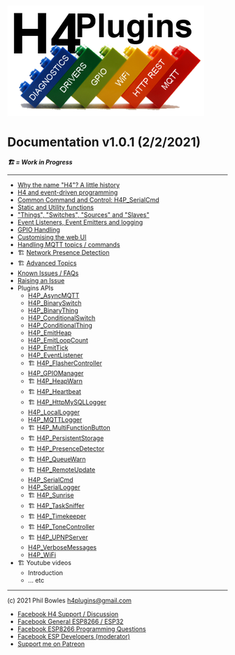 ![H4P Logo](/assets/H4PLogo.png)

# Documentation v1.0.1 (2/2/2021)

***:building_construction: = Work in Progress***

---

* [Why the name "H4"? A little history](h4.md)
* [H4 and event-driven programming](https://github.com/philbowles/H4#why-do-i-need-it)
* [Common Command and Control: H4P_SerialCmd](ccc.md)
* [Static and Utility functions](statics.md)
* ["Things", "Switches", "Sources" and "Slaves"](things.md)
* [Event Listeners, Event Emitters and logging](events.md)
* [GPIO Handling](gpio.md)
* [Customising the web UI](webui.md)
* [Handling MQTT topics / commands](mqcmds.md)
* :building_construction: [Network Presence Detection](docs/h4pd.md)
* :building_construction: [Advanced Topics](docs/advanced.md)
* [Known Issues / FAQs](docs/faq.md)
* [Raising an Issue](docs/issues.md)
* Plugins APIs
  * [H4P_AsyncMQTT](h4pmqtt.md)
  * [H4P_BinarySwitch](swings.md)
  * [H4P_BinaryThing](swings.md)
  * [H4P_ConditionalSwitch](swings.md)
  * [H4P_ConditionalThing](swings.md)
  * [H4P_EmitHeap](heap.md)
  * [H4P_EmitLoopCount](loops.md)
  * [H4P_EmitTick](eq.md)
  * [H4P_EventListener](ears.md)
  * :building_construction: [H4P_FlasherController](h4pxxxx.md)
  * [H4P_GPIOManager](h4pxxxx.md)
  * :building_construction: [H4P_HeapWarn](h4pxxxx.md)
  * :building_construction: [H4P_Heartbeat](h4pxxxx.md)
  * :building_construction: [H4P_HttpMySQLLogger](h4pxxxx.md)
  * [H4P_LocalLogger](llog.md)
  * [H4P_MQTTLogger](mlog.md)
  * :building_construction: [H4P_MultiFunctionButton](h4pxxxx.md)
  * :building_construction: [H4P_PersistentStorage](h4pxxxx.md)
  * :building_construction: [H4P_PresenceDetector](h4pxxxx.md)
  * :building_construction: [H4P_QueueWarn](h4pxxxx.md)
  * :building_construction: [H4P_RemoteUpdate](h4pxxxx.md)
  * [H4P_SerialCmd](h4cmd.md)
  * [H4P_SerialLogger](slog.md)
  * :building_construction: [H4P_Sunrise](h4pxxxx.md)
  * :building_construction: [H4P_TaskSniffer](h4pxxxx.md)
  * :building_construction: [H4P_Timekeeper](h4pxxxx.md)
  * :building_construction: [H4P_ToneController](h4pxxxx.md)
  * :building_construction: [H4P_UPNPServer](h4pxxxx.md)
  * [H4P_VerboseMessages](vm.md)
  * [H4P_WiFi](h4pwifi.md)
* :building_construction: Youtube videos
  * Introduction
  * ... etc

---

(c) 2021 Phil Bowles h4plugins@gmail.com

* [Facebook H4  Support / Discussion](https://www.facebook.com/groups/444344099599131/)
* [Facebook General ESP8266 / ESP32](https://www.facebook.com/groups/2125820374390340/)
* [Facebook ESP8266 Programming Questions](https://www.facebook.com/groups/esp8266questions/)
* [Facebook ESP Developers (moderator)](https://www.facebook.com/groups/ESP8266/)
* [Support me on Patreon](https://patreon.com/esparto)